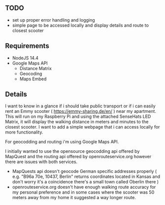 ## TODO

- set up proper error handling and logging
- simple page to be accessed locally and display details and route to closest scooter

## Requirements

- NodeJS 14.4
- Google Maps API
  - Distance Matrix
  - Geocoding
  - Maps Embed

## Details

I want to know in a glance if i should take public transport or if i can easily rent an Emmy scooter ( https://emmy-sharing.de/en/ ) near my apartment.
This will run on my Raspberry Pi and using the attached SenseHats LED Matrix, it will display the walking distance in meters and minutes to the closest scooter.
I want to add a simple webpage that i can access locally for more functionality.

For geocodding and routing i'm using Google Maps API.

I initially wanted to use the opensource geocodding api offered by MapQuest and the routing api offered by openrouteservice.org however there are issues with both services.

- MapQuests api doesn't geocode German specific addresses properly ( e.g. "B96a 70e, 10437, Berlin" returns coordinates located in Kansas and don't worry it's a coincidence there's a small town called Oberlin there )
- openrouteservice.org doesn't have enough walking route accuracy for my personal preference and in some cases where the scooter was 50 meters away from my home it suggested a way longer route.

